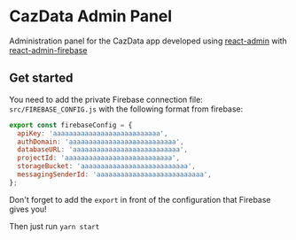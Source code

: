 # CazData Admin Panel

Administration panel for the CazData app developed using [react-admin](https://github.com/marmelab/react-admin) with [react-admin-firebase](https://www.npmjs.com/package/react-admin-firebase)

## Get started

You need to add the private Firebase connection file: `src/FIREBASE_CONFIG.js` with the following format from firebase:

```js
export const firebaseConfig = {
  apiKey: 'aaaaaaaaaaaaaaaaaaaaaaaaaaa',
  authDomain: 'aaaaaaaaaaaaaaaaaaaaaaaaaaa',
  databaseURL: 'aaaaaaaaaaaaaaaaaaaaaaaaaaa',
  projectId: 'aaaaaaaaaaaaaaaaaaaaaaaaaaa',
  storageBucket: 'aaaaaaaaaaaaaaaaaaaaaaaaaaa',
  messagingSenderId: 'aaaaaaaaaaaaaaaaaaaaaaaaaaa',
};
```

Don't forget to add the `export` in front of the configuration that Firebase gives you!

Then just run `yarn start`
